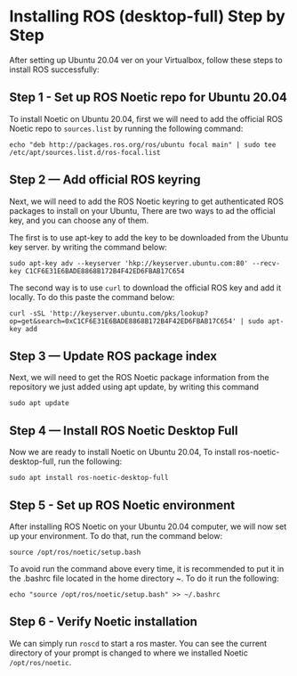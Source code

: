 
<h1>Installing ROS (desktop-full) Step by Step</h1>
<p>After setting up Ubuntu 20.04 ver on your Virtualbox, follow these steps to install ROS successfully:</p>



<h2>Step 1 - Set up ROS Noetic repo for Ubuntu 20.04</h2>
<p>To install Noetic on Ubuntu 20.04, first we will need to add the official ROS Noetic repo to <code>sources.list</code> by running the following command:</p>
      
    echo "deb http://packages.ros.org/ros/ubuntu focal main" | sudo tee /etc/apt/sources.list.d/ros-focal.list

  

<h2>Step 2 — Add official ROS keyring</h2>
<p>Next, we will need to add the ROS Noetic keyring to get authenticated ROS packages to install on your Ubuntu, There are two ways to ad the official key, and you can choose any of them.</p>

<p>The first is to use apt-key to add the key to be downloaded from the Ubuntu key server. by writing the command below:</p>

    sudo apt-key adv --keyserver 'hkp://keyserver.ubuntu.com:80' --recv-key C1CF6E31E6BADE8868B172B4F42ED6FBAB17C654

   
The second way is to use <code>curl</code> to download the official ROS key and add it locally. To do this paste the command below:
      
    curl -sSL 'http://keyserver.ubuntu.com/pks/lookup?op=get&search=0xC1CF6E31E6BADE8868B172B4F42ED6FBAB17C654' | sudo apt-key add



<h2> Step 3 — Update ROS package index </h2>
<p>Next, we will need to get the ROS Noetic package information from the repository we just added using apt update, by writing this command</p>
  
    sudo apt update  
  

<h2>Step 4 — Install ROS Noetic Desktop Full</h2>
<p>Now we are ready to install Noetic on Ubuntu 20.04, To install ros-noetic-desktop-full, run the following:</p>
    
    sudo apt install ros-noetic-desktop-full



<h2> Step 5 - Set up ROS Noetic environment </h2>
<p>After installing ROS Noetic on your Ubuntu 20.04 computer, we will now set up your environment. To do that, run the command below:</p>
    
    source /opt/ros/noetic/setup.bash

<p>To avoid run the command above every time, it is recommended to put it in the .bashrc file located in the home directory ~. To do it run
the following:</p>
    
    echo "source /opt/ros/noetic/setup.bash" >> ~/.bashrc

      
  
<h2> Step 6 - Verify Noetic installation </h2>
<p>We can simply run <code>roscd</code> to start a ros master. You can see the current directory of your prompt is changed to where we installed Noetic
<code>/opt/ros/noetic</code>.</p>

